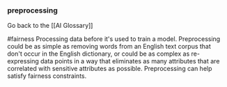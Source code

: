 ### preprocessing

Go back to the [[AI Glossary]]

#fairness
Processing data before it's used to train a model. Preprocessing could be as simple as removing words from an English text corpus that don't occur in the English dictionary, or could be as complex as re-expressing data points in a way that eliminates as many attributes that are correlated with sensitive attributes as possible. Preprocessing can help satisfy fairness constraints.

